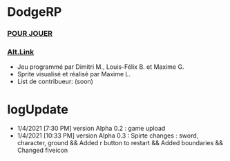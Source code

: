 # DodgeRP
###                                                                [POUR JOUER](https://lesgrailleurs.github.io/DodgeRP/)
###                                                                 [Alt.Link](https://lesgrailleurs.github.io/DodgeRP/index.html)
- Jeu programmé par Dimitri M., Louis-Félix B. et Maxime G.
- Sprite visualisé et réalisé par Maxime L.
- List de contribueur:
 (soon)
# logUpdate
- 1/4/2021 [7:30 PM] version Alpha 0.2 :
game upload
- 1/4/2021 [10:33 PM] version Alpha 0.3 :
 Spirte changes : sword, character, ground
 && Added r button to restart
 && Added boundaries
 && Changed fiveicon
